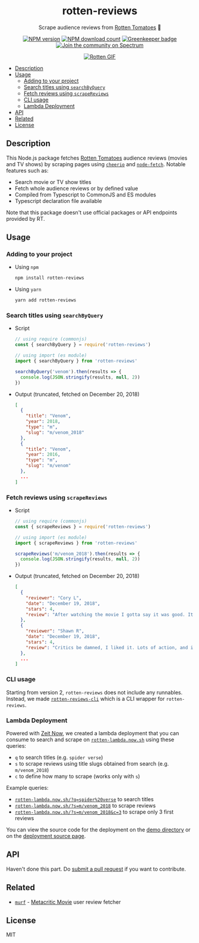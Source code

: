 <div align='center'>

# rotten-reviews

Scrape audience reviews from [Rotten Tomatoes](https://www.rottentomatoes.com) 🍅

[![NPM version](https://img.shields.io/npm/v/rotten-reviews.svg)](https://www.npmjs.com/package/rotten-reviews)
[![NPM download count](https://img.shields.io/npm/dt/rotten-reviews.svg)](https://www.npmjs.com/package/rotten-reviews)
[![Greenkeeper badge](https://badges.greenkeeper.io/ninetwenty-one/rotten-reviews.svg)](https://greenkeeper.io/)
[![Join the community on Spectrum](https://withspectrum.github.io/badge/badge.svg)](https://spectrum.chat/ninetwenty-one/rotten-reviews)

[![Rotten GIF](https://media.giphy.com/media/101t9QwTM6y5oc/giphy.gif)](https://spectrum.chat/ninetwenty-one/rotten-reviews)

</div>

- [Description](#description)
- [Usage](#usage)
  - [Adding to your project](#adding-to-your-project)
  - [Search titles using `searchByQuery`](#search-titles-using-searchbyquery)
  - [Fetch reviews using `scrapeReviews`](#fetch-reviews-using-scrapereviews)
  - [CLI usage](#cli-usage)
  - [Lambda Deployment](#lambda-deployment)
- [API](#api)
- [Related](#related)
- [License](#license)

## Description

This Node.js package fetches [Rotten Tomatoes](https://www.rottentomatoes.com) audience reviews (movies and TV shows) by scraping pages using [`cheerio`](https://github.com/cheeriojs/cheerio) and [`node-fetch`](https://github.com/bitinn/node-fetch). Notable features such as:

- Search movie or TV show titles
- Fetch whole audience reviews or by defined value
- Compiled from Typescript to CommonJS and ES modules
- Typescript declaration file available

Note that this package doesn't use official packages or API endpoints provided by RT.

## Usage

### Adding to your project

- Using `npm`

  ```sh
  npm install rotten-reviews
  ```

- Using `yarn`

  ```sh
  yarn add rotten-reviews
  ```

### Search titles using `searchByQuery`

- Script

  ```js
  // using require (commonjs)
  const { searchByQuery } = require('rotten-reviews')

  // using import (es module)
  import { searchByQuery } from 'rotten-reviews'

  searchByQuery('venom').then(results => {
    console.log(JSON.stringify(results, null, 2))
  })
  ```

- Output (truncated, fetched on December 20, 2018)

  ```json
  [
    {
      "title": "Venom",
      "year": 2018,
      "type": "m",
      "slug": "m/venom_2018"
    },
    {
      "title": "Venom",
      "year": 2016,
      "type": "m",
      "slug": "m/venom"
    },
    ...
  ]
  ```

### Fetch reviews using `scrapeReviews`

- Script

  ```js
  // using require (commonjs)
  const { scrapeReviews } = require('rotten-reviews')

  // using import (es module)
  import { scrapeReviews } from 'rotten-reviews'

  scrapeReviews('m/venom_2018').then(results => {
    console.log(JSON.stringify(results, null, 2))
  })
  ```

- Output (truncated, fetched on December 20, 2018)

  ```json
  [
    {
      "reviewer": "Cory L",
      "date": "December 19, 2018",
      "stars": 4,
      "review": "After watching the movie I gotta say it was good. It doesn't need spider Man though I would love to see that interaction. I am looking forward to seeing a sequel."
    },
    {
      "reviewer": "Shawn R",
      "date": "December 19, 2018",
      "stars": 4,
      "review": "Critics be damned, I liked it. Lots of action, and it doesn't take itself too seriously. Venom was given a bit of personality rather than being a glorified sticky suit."
    },
    ...
  ]
  ```

### CLI usage

Starting from version 2, `rotten-reviews` does not include any runnables. Instead, we made [`rotten-reviews-cli`](https://github.com/ninetwenty-one/rotten-reviews-cli) which is a CLI wrapper for `rotten-reviews`.

### Lambda Deployment

Powered with [Zeit Now](https://zeit.co/now), we created a lambda deployment that you can consume to search and scrape on [`rotten-lambda.now.sh`](https://rotten-lambda.now.sh) using these queries:

- `q` to search titles (e.g. `spider verse`)
- `s` to scrape reviews using title slugs obtained from search (e.g. `m/venom_2018`)
- `c` to define how many to scrape (works only with `s`)

Example queries:

- [`rotten-lambda.now.sh/?q=spider%20verse`](https://rotten-lambda.now.sh/?q=spider%20verse) to search titles
- [`rotten-lambda.now.sh/?s=m/venom_2018`](https://rotten-lambda.now.sh/?s=m/venom_2018) to scrape reviews
- [`rotten-lambda.now.sh/?s=m/venom_2018&c=3`](https://rotten-lambda.now.sh/?s=m/venom_2018&c=3) to scrape only 3 first reviews

You can view the source code for the deployment on the [demo directory](demo) or on the [deployment source page](https://rotten-lambda.now.sh/_src).

## API

Haven't done this part. Do [submit a pull request](https://github.com/ninetwenty-one/rotten-reviews/compare) if you want to contribute.

## Related

- [`murf`](https://github.com/grikomsn/murf) - [Metacritic Movie](https://www.metacritic.com/movie) user review fetcher

## License

MIT
